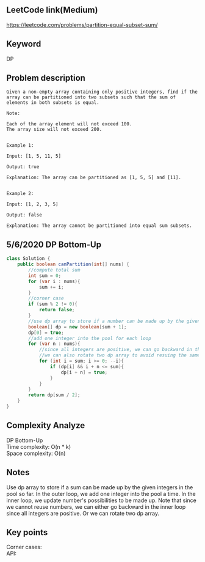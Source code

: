 ## LeetCode link(Medium)
https://leetcode.com/problems/partition-equal-subset-sum/

## Keyword
DP

## Problem description
```
Given a non-empty array containing only positive integers, find if the array can be partitioned into two subsets such that the sum of elements in both subsets is equal.

Note:

Each of the array element will not exceed 100.
The array size will not exceed 200.
 

Example 1:

Input: [1, 5, 11, 5]

Output: true

Explanation: The array can be partitioned as [1, 5, 5] and [11].
 

Example 2:

Input: [1, 2, 3, 5]

Output: false

Explanation: The array cannot be partitioned into equal sum subsets.
```

## 5/6/2020 DP Bottom-Up

```java
class Solution {
    public boolean canPartition(int[] nums) {
        //compute total sum
        int sum = 0;
        for (var i : nums){
            sum += i;
        }
        //corner case
        if (sum % 2 != 0){
            return false;
        }
        //use dp array to store if a number can be made up by the given integers so far
        boolean[] dp = new boolean[sum + 1];
        dp[0] = true;
        //add one integer into the pool for each loop
        for (var n : nums){
            //since all integers are positive, we can go backward in the sum to avoid reusing the same number.
            //we can also rotate two dp array to avoid resuing the same number
            for (int i = sum; i >= 0; --i){
                if (dp[i] && i + n <= sum){
                    dp[i + n] = true;
                }
            }
        }
        return dp[sum / 2];
    }
}
```

## Complexity Analyze
DP Bottom-Up\
Time complexity: O(n * k)\
Space complexity: O(n)

## Notes
Use dp array to store if a sum can be made up by the given integers in the pool so far. In the outer loop, we add one integer into the pool a time. In the inner loop, we update number's possibilities to be made up. Note that since we cannot reuse numbers, we can either go backward in the inner loop since all integers are positive. Or we can rotate two dp array.

## Key points
Corner cases: \
API: